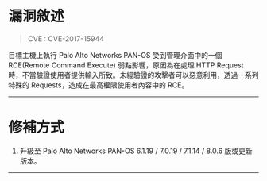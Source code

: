 # 漏洞敘述

> CVE : CVE-2017-15944

目標主機上執行 Palo Alto Networks PAN-OS 受到管理介面中的一個 RCE(Remote Command Execute) 弱點影響，原因為在處理 HTTP Request 時，不當驗證使用者提供輸入所致。未經驗證的攻擊者可以惡意利用，透過一系列特殊的 Requests，造成在最高權限使用者內容中的 RCE。


---

# 修補方式

1. 升級至 Palo Alto Networks PAN-OS 6.1.19 / 7.0.19 / 7.1.14 / 8.0.6 版或更新版本。


---
